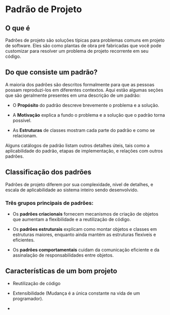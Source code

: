 # Padrão de Projeto

## O que é

Padrões de projeto são soluções típicas para problemas comuns em projeto de software. Eles são como plantas de obra
pré fabricadas que você pode customizar para resolver um problema de projeto recorrente em seu código.

## Do que consiste um padrão?

A maioria dos padrões são descritos formalmente para que as
pessoas possam reproduzi-los em diferentes contextos. Aqui
estão algumas seções que são geralmente presentes em uma
descrição de um padrão:

* O **Propósito** do padrão descreve brevemente o problema e a solução.

* A **Motivação** explica a fundo o problema e a solução que o padrão torna possível.

* As **Estruturas** de classes mostram cada parte do padrão e como
se relacionam.

Alguns catálogos de padrão listam outros detalhes úteis, tais
como a aplicabilidade do padrão, etapas de implementação, e
relações com outros padrões.

## Classificação dos padrões 

Padrões de projeto diferem por sua complexidade, nível de detalhes, e escala de aplicabilidade ao sistema inteiro sendo desenvolvido.

### Três grupos principais de padrões:

* Os **padrões criacionais** fornecem mecanismos de criação de
objetos que aumentam a flexibilidade e a reutilização de
código.

* Os **padrões estruturais** explicam como montar objetos e classes em estruturas maiores, enquanto ainda mantém as estruturas flexíveis e eficientes.

* Os **padrões comportamentais** cuidam da comunicação eficiente e da assinalação de responsabilidades entre objetos.

## Características de um bom projeto

* Reutilização de código

* Extensibilidade (Mudança é a única constante na vida de um programador).

*
